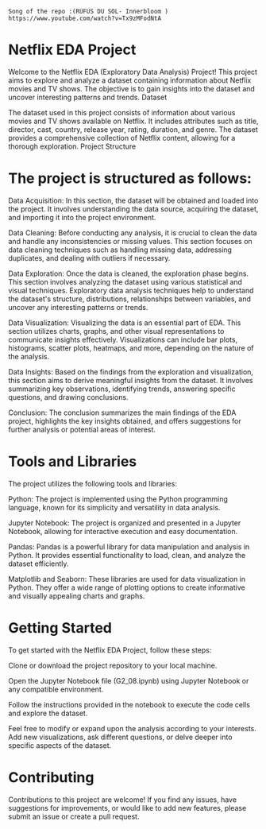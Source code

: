 
    Song of the repo :(RÜFÜS DU SOL- Innerbloom ) https://www.youtube.com/watch?v=Tx9zMFodNtA
# Netflix EDA Project

Welcome to the Netflix EDA (Exploratory Data Analysis) Project! This project aims to explore and analyze a dataset containing information about Netflix movies and TV shows. The objective is to gain insights into the dataset and uncover interesting patterns and trends.
Dataset

The dataset used in this project consists of information about various movies and TV shows available on Netflix. It includes attributes such as title, director, cast, country, release year, rating, duration, and genre. The dataset provides a comprehensive collection of Netflix content, allowing for a thorough exploration.
Project Structure

# The project is structured as follows:

  Data Acquisition: In this section, the dataset will be obtained and loaded into the project. It involves understanding the data source, acquiring the dataset, and importing it into the project environment.

   Data Cleaning: Before conducting any analysis, it is crucial to clean the data and handle any inconsistencies or missing values. This section focuses on data cleaning techniques such as handling missing data, addressing duplicates, and dealing with outliers if necessary.

   Data Exploration: Once the data is cleaned, the exploration phase begins. This section involves analyzing the dataset using various statistical and visual techniques. Exploratory data analysis techniques help to understand the dataset's structure, distributions, relationships between variables, and uncover any interesting patterns or trends.

   Data Visualization: Visualizing the data is an essential part of EDA. This section utilizes charts, graphs, and other visual representations to communicate insights effectively. Visualizations can include bar plots, histograms, scatter plots, heatmaps, and more, depending on the nature of the analysis.

   Data Insights: Based on the findings from the exploration and visualization, this section aims to derive meaningful insights from the dataset. It involves summarizing key observations, identifying trends, answering specific questions, and drawing conclusions.

   Conclusion: The conclusion summarizes the main findings of the EDA project, highlights the key insights obtained, and offers suggestions for further analysis or potential areas of interest.

# Tools and Libraries

The project utilizes the following tools and libraries:

   Python: The project is implemented using the Python programming language, known for its simplicity and versatility in data analysis.

   Jupyter Notebook: The project is organized and presented in a Jupyter Notebook, allowing for interactive execution and easy documentation.

   Pandas: Pandas is a powerful library for data manipulation and analysis in Python. It provides essential functionality to load, clean, and analyze the dataset efficiently.

   Matplotlib and Seaborn: These libraries are used for data visualization in Python. They offer a wide range of plotting options to create informative and visually appealing charts and graphs.
    

# Getting Started

To get started with the Netflix EDA Project, follow these steps:

   Clone or download the project repository to your local machine.

   Open the Jupyter Notebook file (G2_08.ipynb) using Jupyter Notebook or any compatible environment.

   Follow the instructions provided in the notebook to execute the code cells and explore the dataset.

   Feel free to modify or expand upon the analysis according to your interests. Add new visualizations, ask different questions, or delve deeper into specific aspects of the dataset.

# Contributing

Contributions to this project are welcome! If you find any issues, have suggestions for improvements, or would like to add new features, please submit an issue or create a pull request.

